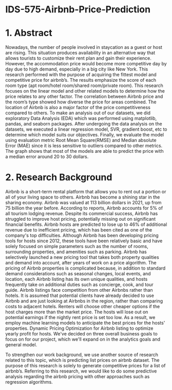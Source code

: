 # IDS-575-Airbnb-Price-Prediction

# 1. Abstract

Nowadays, the number of people involved in staycation as a guest or host are rising. This situation produces availability in an alternative way that allows tourists to customize their rent plan and gain their experience. However, the accommodation price would become more competitive day by day due to high demand, especially in a big city like New York. This research performed with the purpose of acquiring the fittest model and competitive price for airbnb’s. The results emphasize the score of each room type (apt room/hotel room/shared room/private room). This research focuses on the linear model and other related models to determine how the price relates to any other factor. The correlation between Airbnb price and the room’s type showed how diverse the price for areas combined. The location of Airbnb is also a major factor of the price competitiveness compared to others. To make an analysis out of our datasets, we did exploratory Data Analysis (EDA) which was performed using matplotlib, pandas, and seaborn packages. After undergoing the data analysis on the datasets, we executed a linear regression model, SVR, gradient boost, etc to determine which model suits our objectives. Finally,  we evaluate the model using evaluation metric Root Mean Square(RMSE) and Median absolute Error (MAE) since it is less sensitive to outliers compared to other metrics.  The graph shows that most of the models are able to predict the price with a median error around 20 to 30 dollars.

# 2. Research Background

Airbnb is a short-term rental platform that allows you to rent out a portion or all of your living space to others. Airbnb has become a shining star in the sharing economy. Airbnb was valued at 113 billion dollars in 2021, up from 75 billion the year before. According to reports, Airbnb accounts for 5% of all tourism lodging revenue. Despite its commercial success, Airbnb has struggled to improve host pricing, potentially missing out on significant financial benefits. Airbnb hosts are predicted to lose up to 46% of additional revenue due to inefficient pricing, which has been cited as one of the company's top difficulties.
Although Airbnb has been developing pricing tools for hosts since 2012, these tools have been relatively basic and have solely focused on simple parameters such as the number of rooms, surrounding properties, and amenities such as parking. Airbnb has selectively launched a new pricing tool that takes both property qualities and demand into account, after years of work on a price algorithm. The pricing of Airbnb properties is complicated because, in addition to standard demand considerations such as seasonal changes, local events, and location, each Airbnb listing has its own unique qualities, and hosts frequently take on additional duties such as concierge, cook, and tour guide.
Airbnb listings face competition from other Airbnbs rather than hotels. It is assumed that potential clients have already decided to use Airbnb and are just looking at Airbnbs in the region, rather than comparing costs to adjacent hotels. Renters will choose other cheaper options if the host charges more than the market price. The hosts will lose out on potential earnings if the nightly rent price is set too low. As a result, we employ machine learning models to anticipate the best prices for the hosts' properties. Dynamic Pricing Optimization for Airbnb listing to optimize yearly profit for hosts. We've decided on three overall business goals to focus on for our project, which we'll expand on in the analytics goals and general model.

To strengthen our work background, we use another source of research related to this topic, which is predicting list prices on airbnb dataset. The purpose of this research is solely to generate competitive prices for a list of airbnb’s. Referring to this research, we would like to do some predictive analysis regarding the airbnb pricing with other approaches such as regression algorithms.
